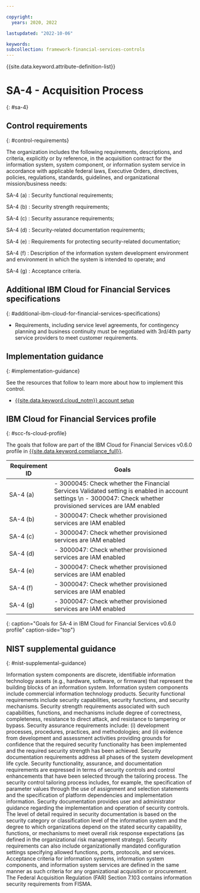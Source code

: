 ```yaml
---

copyright:
  years: 2020, 2022

lastupdated: "2022-10-06"

keywords: 
subcollection: framework-financial-services-controls
---
```


{{site.data.keyword.attribute-definition-list}}

               
# SA-4 - Acquisition Process
{: #sa-4}

## Control requirements
{: #control-requirements}

The organization includes the following requirements, descriptions, and criteria, explicitly or by reference, in the acquisition contract for the information system, system component, or information system service in accordance with applicable federal laws, Executive Orders, directives, policies, regulations, standards, guidelines, and organizational mission/business needs:

SA-4 (a)
    : Security functional requirements;

SA-4 (b)
    : Security strength requirements;

SA-4 (c)
    : Security assurance requirements;

SA-4 (d)
    : Security-related documentation requirements;

SA-4 (e)
    : Requirements for protecting security-related documentation;

SA-4 (f)
    : Description of the information system development environment and environment in which the system is intended to operate; and

SA-4 (g)
    : Acceptance criteria.

## Additional IBM Cloud for Financial Services specifications
{: #additional-ibm-cloud-for-financial-services-specifications}

- Requirements, including service level agreements, for contingency planning and business continuity must be negotiated with 3rd/4th party service providers to meet customer requirements.

## Implementation guidance
{: #implementation-guidance}

See the resources that follow to learn more about how to implement this control.

- [{{site.data.keyword.cloud_notm}} account setup](/docs/framework-financial-services?topic=framework-financial-services-shared-account-setup)

## IBM Cloud for Financial Services profile
{: #scc-fs-cloud-profile}

The goals that follow are part of the IBM Cloud for Financial Services v0.6.0 profile in [{{site.data.keyword.compliance_full}}](/docs/security-compliance?topic=security-compliance-getting-started).

| Requirement ID | Goals |
|----------------|-------|
| SA-4 (a) | - 3000045: Check whether the Financial Services Validated setting is enabled in account settings \n - 3000047: Check whether provisioned services are IAM enabled | 
| SA-4 (b) | - 3000047: Check whether provisioned services are IAM enabled | 
| SA-4 (c) | - 3000047: Check whether provisioned services are IAM enabled | 
| SA-4 (d) | - 3000047: Check whether provisioned services are IAM enabled | 
| SA-4 (e) | - 3000047: Check whether provisioned services are IAM enabled | 
| SA-4 (f) | - 3000047: Check whether provisioned services are IAM enabled | 
| SA-4 (g) | - 3000047: Check whether provisioned services are IAM enabled | 
{: caption="Goals for SA-4 in IBM Cloud for Financial Services v0.6.0 profile" caption-side="top"}

## NIST supplemental guidance
{: #nist-supplemental-guidance}

Information system components are discrete, identifiable information technology assets (e.g., hardware, software, or firmware) that represent the building blocks of an information system. Information system components include commercial information technology products. Security functional requirements include security capabilities, security functions, and security mechanisms. Security strength requirements associated with such capabilities, functions, and mechanisms include degree of correctness, completeness, resistance to direct attack, and resistance to tampering or bypass. Security assurance requirements include: (i) development processes, procedures, practices, and methodologies; and (ii) evidence from development and assessment activities providing grounds for confidence that the required security functionality has been implemented and the required security strength has been achieved. Security documentation requirements address all phases of the system development life cycle. Security functionality, assurance, and documentation requirements are expressed in terms of security controls and control enhancements that have been selected through the tailoring process. The security control tailoring process includes, for example, the specification of parameter values through the use of assignment and selection statements and the specification of platform dependencies and implementation information. Security documentation provides user and administrator guidance regarding the implementation and operation of security controls. The level of detail required in security documentation is based on the security category or classification level of the information system and the degree to which organizations depend on the stated security capability, functions, or mechanisms to meet overall risk response expectations (as defined in the organizational risk management strategy). Security requirements can also include organizationally mandated configuration settings specifying allowed functions, ports, protocols, and services. Acceptance criteria for information systems, information system components, and information system services are defined in the same manner as such criteria for any organizational acquisition or procurement. The Federal Acquisition Regulation (FAR) Section 7.103 contains information security requirements from FISMA.






